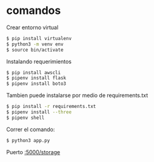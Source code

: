# comandos

Crear entorno virtual

```bash
$ pip install virtualenv
$ python3 -m venv env
$ source bin/activate

```

Instalando requerimientos

```bash
$ pip install awscli
$ pipenv install flask
$ pipenv install boto3
```

Tambien puede instalarse por medio de requirements.txt

```bash
$ pip install -r requirements.txt
$ pipenv install --three
$ pipenv shell
```

Correr el comando:

```bash
$ python3 app.py
```

Puerto [:5000/storage](http://127.0.0.1:5000/storage)